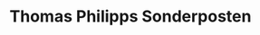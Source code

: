 ---
title: "Thomas Philipps Sonderposten"
url: /vilshofen-an-der-donau/thomas-philipps-sonderposten/
shop: Kramladen
---